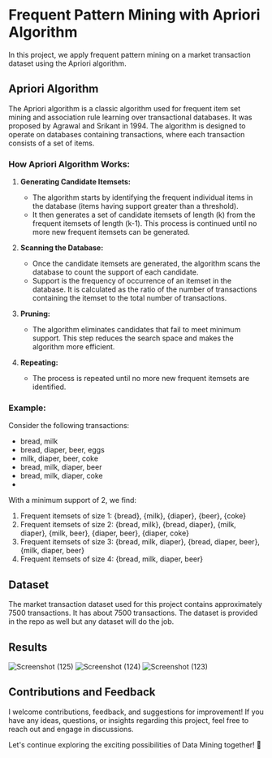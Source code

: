 # Frequent Pattern Mining with Apriori Algorithm

In this project, we apply frequent pattern mining on a market transaction dataset using the Apriori algorithm.

## Apriori Algorithm

The Apriori algorithm is a classic algorithm used for frequent item set mining and association rule learning over transactional databases. It was proposed by Agrawal and Srikant in 1994. The algorithm is designed to operate on databases containing transactions, where each transaction consists of a set of items.

### How Apriori Algorithm Works:

1. **Generating Candidate Itemsets:**
   - The algorithm starts by identifying the frequent individual items in the database (items having support greater than a threshold).
   - It then generates a set of candidate itemsets of length (k) from the frequent itemsets of length (k-1). This process is continued until no more new frequent itemsets can be generated.

2. **Scanning the Database:**
   - Once the candidate itemsets are generated, the algorithm scans the database to count the support of each candidate.
   - Support is the frequency of occurrence of an itemset in the database. It is calculated as the ratio of the number of transactions containing the itemset to the total number of transactions.

3. **Pruning:**
   - The algorithm eliminates candidates that fail to meet minimum support. This step reduces the search space and makes the algorithm more efficient.

4. **Repeating:**
   - The process is repeated until no more new frequent itemsets are identified.

### Example:
Consider the following transactions:
- bread, milk
- bread, diaper, beer, eggs
- milk, diaper, beer, coke
- bread, milk, diaper, beer
- bread, milk, diaper, coke
- 
With a minimum support of 2, we find:

1. Frequent itemsets of size 1: {bread}, {milk}, {diaper}, {beer}, {coke}
2. Frequent itemsets of size 2: {bread, milk}, {bread, diaper}, {milk, diaper}, {milk, beer}, {diaper, beer}, {diaper, coke}
3. Frequent itemsets of size 3: {bread, milk, diaper}, {bread, diaper, beer}, {milk, diaper, beer}
4. Frequent itemsets of size 4: {bread, milk, diaper, beer}


## Dataset
The market transaction dataset used for this project contains approximately 7500 transactions. It has about 7500 transactions. The dataset is provided in the repo as well but any dataset will do the job. 
## Results
![Screenshot (125)](https://github.com/MohammadAmini1998/Apriori-Algorithm/assets/49214384/aeeabab5-3265-42b6-b82e-8952079f8121)
![Screenshot (124)](https://github.com/MohammadAmini1998/Apriori-Algorithm/assets/49214384/75576173-9a8d-4299-b31b-83e7d20b7611)
![Screenshot (123)](https://github.com/MohammadAmini1998/Apriori-Algorithm/assets/49214384/b39c69ee-7e84-4793-bda1-eeb00d422e14)

## Contributions and Feedback

I welcome contributions, feedback, and suggestions for improvement! If you have any ideas, questions, or insights regarding this project, feel free to reach out and engage in discussions.

Let's continue exploring the exciting possibilities of Data Mining together! 🚀
